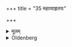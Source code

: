 +++
title = "35 महाव्याहृतयः"

+++

<details><summary>मूलम्</summary>

महाव्याहृतयः ३५
</details>

<details><summary>Oldenberg</summary>

35. (And the three) Mahāvyāhṛtis.
</details>
